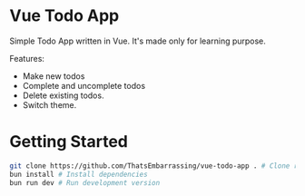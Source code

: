 # Vue Todo App

Simple Todo App written in Vue. It's made only for learning purpose.

Features:

- Make new todos
- Complete and uncomplete todos
- Delete existing todos.
- Switch theme.

# Getting Started

```bash
git clone https://github.com/ThatsEmbarrassing/vue-todo-app . # Clone repository
bun install # Install dependencies
bun run dev # Run development version
```
